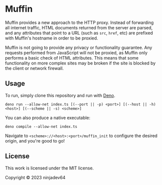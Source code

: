 # Muffin

Muffin provides a new approach to the HTTP proxy. Instead of forwarding all internet traffic, HTML documents returned from the server are parsed, and any attributes that point to a URL (such as `src`, `href`, etc) are prefixed with Muffin's hostname in order to be proxied.

Muffin is not going to provide any privacy or functionality guarantee. Any requests performed from JavaScript will not be proxied, as Muffin only performs a basic check of HTML attributes. This means that some functionality on more complex sites may be broken if the site is blocked by the client or network firewall.

## Usage

To run, simply clone this repository and run with [Deno](https://deno.com/).

```
deno run --allow-net index.ts [(--port || -p) <port>] [(--host || -h) <host>] [(--scheme || -s) <scheme>]
```

You can also produce a native executable:

```
deno compile --allow-net index.ts
```

Navigate to `<scheme>://<host>:<port>/muffin_init` to configure the desired origin, and you're good to go!

## License

This work is licensed under the MIT license.

Copyright © 2023 ninjadev64
